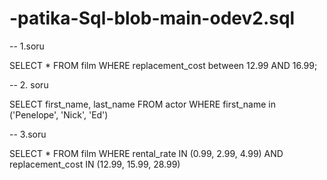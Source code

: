 # -patika-Sql-blob-main-odev2.sql

-- 1.soru

SELECT * FROM film
WHERE replacement_cost between 12.99 AND 16.99;

-- 2. soru

SELECT first_name, last_name FROM actor
WHERE first_name in ('Penelope', 'Nick', 'Ed')

-- 3.soru

SELECT * 
FROM film
WHERE rental_rate IN (0.99, 2.99, 4.99) 
AND replacement_cost IN (12.99, 15.99, 28.99)
